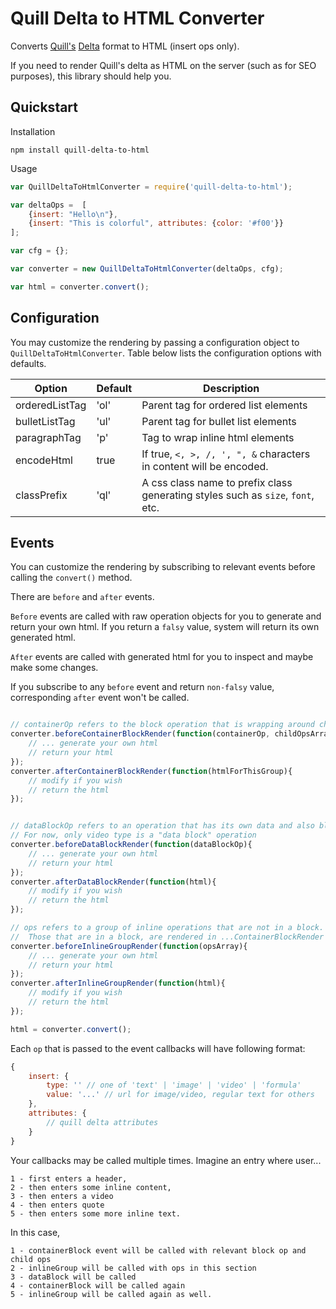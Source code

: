 
# Quill Delta to HTML Converter #
Converts [Quill's](https://quilljs.com) [Delta](https://quilljs.com/docs/delta/) format to HTML (insert ops only).

If you need to render Quill's delta as HTML on the server (such as for SEO purposes), this library should help you. 

## Quickstart ## 

Installation
```
npm install quill-delta-to-html
```

Usage
```javascript
var QuillDeltaToHtmlConverter = require('quill-delta-to-html');

var deltaOps =  [
    {insert: "Hello\n"},
    {insert: "This is colorful", attributes: {color: '#f00'}}
];

var cfg = {};

var converter = new QuillDeltaToHtmlConverter(deltaOps, cfg);

var html = converter.convert(); 
```

## Configuration ## 

You may customize the rendering by passing a configuration object to `QuillDeltaToHtmlConverter`. Table below lists the configuration options with defaults.

|Option | Default | Description 
|---|---|---|
|orderedListTag| 'ol' | Parent tag for ordered list elements |
|bulletListTag| 'ul' | Parent tag for bullet list elements|
|paragraphTag| 'p' | Tag to wrap inline html elements|
|encodeHtml| true | If true, `<, >, /, ', ", &` characters in content will be encoded.|
|classPrefix| 'ql' | A css class name to prefix class generating styles such as `size`, `font`, etc. |

## Events ##

You can customize the rendering by subscribing to relevant events before calling the `convert()` method. 

There are `before` and `after` events. 

`Before` events are called with raw operation objects for you to generate and return your own html. If you return a `falsy` value, system will return its own generated html. 

`After` events are called with generated html for you to inspect and maybe make some changes.

If you subscribe to any `before` event and return `non-falsy` value, corresponding `after` event won't be called. 

```javascript

// containerOp refers to the block operation that is wrapping around child operations
converter.beforeContainerBlockRender(function(containerOp, childOpsArray){
    // ... generate your own html 
    // return your html
});
converter.afterContainerBlockRender(function(htmlForThisGroup){
    // modify if you wish
    // return the html
});


// dataBlockOp refers to an operation that has its own data and also block.
// For now, only video type is a "data block" operation
converter.beforeDataBlockRender(function(dataBlockOp){
    // ... generate your own html 
    // return your html
});
converter.afterDataBlockRender(function(html){
    // modify if you wish
    // return the html
});

// ops refers to a group of inline operations that are not in a block. 
//  Those that are in a block, are rendered in ...ContainerBlockRender events
converter.beforeInlineGroupRender(function(opsArray){
    // ... generate your own html 
    // return your html
});
converter.afterInlineGroupRender(function(html){
    // modify if you wish
    // return the html
});

html = converter.convert();

```

Each `op` that is passed to the event callbacks will have following format: 

```javascript
{
    insert: {
        type: '' // one of 'text' | 'image' | 'video' | 'formula' 
        value: '...' // url for image/video, regular text for others 
    },
    attributes: {
        // quill delta attributes
    }
}
```

Your callbacks may be called multiple times. Imagine an entry where user...

    1 - first enters a header, 
    2 - then enters some inline content,
    3 - then enters a video
    4 - then enters quote 
    5 - then enters some more inline text. 

In this case, 

    1 - containerBlock event will be called with relevant block op and child ops
    2 - inlineGroup will be called with ops in this section
    3 - dataBlock will be called
    4 - containerBlock will be called again
    5 - inlineGroup will be called again as well. 




